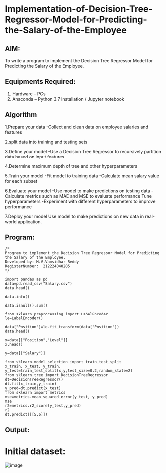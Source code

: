 # Implementation-of-Decision-Tree-Regressor-Model-for-Predicting-the-Salary-of-the-Employee

## AIM:
To write a program to implement the Decision Tree Regressor Model for Predicting the Salary of the Employee.

## Equipments Required:
1. Hardware – PCs
2. Anaconda – Python 3.7 Installation / Jupyter notebook

## Algorithm
1.Prepare your data -Collect and clean data on employee salaries and features

2.split data into training and testing sets

3.Define your model -Use a Decision Tree Regressor to recursively partition data based on input features

4.Determine maximum depth of tree and other hyperparameters

5.Train your model -Fit model to training data -Calculate mean salary value for each subset

6.Evaluate your model -Use model to make predictions on testing data -Calculate metrics such as MAE and MSE to evaluate performance
Tune hyperparameters -Experiment with different hyperparameters to improve performance

7.Deploy your model Use model to make predictions on new data in real-world application.
 

## Program:
```
/*
Program to implement the Decision Tree Regressor Model for Predicting the Salary of the Employee.
Developed by: M.V.Vamsidhar Reddy
RegisterNumber:  212224040205
*/
```
```
import pandas as pd
data=pd.read_csv("Salary.csv")
data.head()

data.info()

data.isnull().sum()

from sklearn.preprocessing import LabelEncoder
le=LabelEncoder()

data["Position"]=le.fit_transform(data["Position"])
data.head()

x=data[["Position","Level"]]
x.head()

y=data[["Salary"]]

from sklearn.model_selection import train_test_split
x_train, x_test, y_train, y_test=train_test_split(x,y,test_size=0.2,random_state=2)
from sklearn.tree import DecisionTreeRegressor
dt=DecisionTreeRegressor()
dt.fit(x_train,y_train)
y_pred=dt.predict(x_test)
from sklearn import metrics
mse=metrics.mean_squared_error(y_test, y_pred)
mse
r2=metrics.r2_score(y_test,y_pred)
r2
dt.predict([[5,6]])

```
## Output:

# Initial dataset:
![image](https://github.com/user-attachments/assets/c161449e-5001-4438-a74b-d6e15ae014bd)
